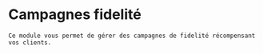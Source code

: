 # Campagnes fidelité


    Ce module vous permet de gérer des campagnes de fidelité récompensant
    vos clients.
  
